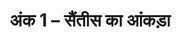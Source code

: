 ﻿---
type: episode
podcasts: [Mathelogic]
Season: 1
Episode: 1
Image: "../../images/episode-art/mathelogic-s1e1.png"
title: "अंक 1 – सैंतीस का आंकड़ा"
Description: "गुणा भाग के प्रसंग में फंसे प्रणय को उसकी मम्मी ने ऐसा क्या गणितीय जादू दिखाया कि उसको अब मैथ्स में मज़ा आने लगा। सुनिये मैथलॉजिक के पहले अंक में।"
Date: "2022-05-07"   # this is the datetime for the when the episode was published. This will default to Date if it is not set. Example is "2016-04-25T04:09:45-05:00"
podcast_duration: 00:05:26
video_embed: "https://www.youtube.com/embed/vD6Hzw1KL1c?si=TxINHGXETWhn-GwH&amp;controls=0"
spotify_embed_url: "https://open.spotify.com/embed/episode/6WgN3MdywJ3fki3moSgdt9"
explicit: "no"
tags: [Maths, Division, Multiplication]
featured: true

#podcast_file: "###.mp3" # the name of the podcast file, after the media prefix.
#podcast_bytes: "" # the length of the episode in bytes
#guests: [] # The names of your guests, based on the filename without extension.
#sponsors: []
#subtitle: ""
#images: ["img/episode/default-social.jpg"]
#hosts: [] # The names of your hosts, based on the filename without extension.
#aliases: ["/##"]
#youtube: ""
#media_override # if you want to use a specific URL for the audio file
#truncate: ""
#upcoming: true # set to true if you want this to be listed as upcoming, etc, etc
---


